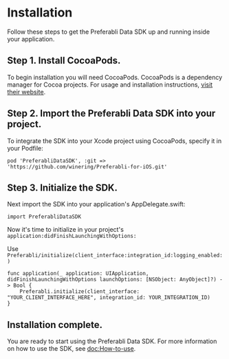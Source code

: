 # Installation

Follow these steps to get the Preferabli Data SDK up and running inside your application.

## Step 1. Install CocoaPods.

To begin installation you will need CocoaPods. CocoaPods is a dependency manager for Cocoa projects. For usage and installation instructions, [visit their website](https://cocoapods.org/). 

## Step 2. Import the Preferabli Data SDK into your project.

To integrate the SDK into your Xcode project using CocoaPods, specify it in your Podfile:

```
pod 'PreferabliDataSDK', :git => 'https://github.com/winering/Preferabli-for-iOS.git'
```

## Step 3. Initialize the SDK.

Next import the SDK into your application's AppDelegate.swift:

```
import PreferabliDataSDK
```

Now it's time to initialize in your project's `application:didFinishLaunchingWithOptions:`

Use ``Preferabli/initialize(client_interface:integration_id:logging_enabled:)``

```
func application(_ application: UIApplication, didFinishLaunchingWithOptions launchOptions: [NSObject: AnyObject]?) -> Bool {
    Preferabli.initialize(client_interface: "YOUR_CLIENT_INTERFACE_HERE", integration_id: YOUR_INTEGRATION_ID)
}
```

## Installation complete.

You are ready to start using the Preferabli Data SDK. For more information on how to use the SDK, see <doc:How-to-use>.
